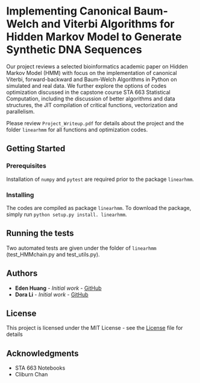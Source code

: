 # Implementing Canonical Baum-Welch and Viterbi Algorithms for Hidden Markov Model to Generate Synthetic DNA Sequences

Our project reviews a selected bioinformatics academic paper on Hidden Markov Model (HMM) with focus on the implementation of canonical Viterbi, forward-backward and Baum-Welch Algorithms in Python on simulated and real data. We further explore the options of codes optimization discussed in the capstone course STA 663 Statistical Computation, including the discussion of better algorithms and data structures, the JIT compilation of critical functions, vectorization and parallelism.

Please review `Project_Writeup.pdf` for details about the project and the folder `linearhmm` for all functions and optimization codes. 

## Getting Started

### Prerequisites

Installation of `numpy` and `pytest` are required prior to the package `linearhmm`.


### Installing

The codes are compiled as package `linearhmm`. To download the package, simply run `python setup.py install. linearhmm`. 


## Running the tests

Two automated tests are given under the folder of `linearhmm` (test_HMMchain.py	and test_utils.py).


## Authors

* **Eden Huang** - *Initial work* - [GitHub](https://github.com/edenhuangSH)
* **Dora Li** - *Initial work* - [GitHub](https://github.com/doraadong)


## License

This project is licensed under the MIT License - see the [License](https://github.com/edenhuangSH/STA663_Final_Project/blob/master/LICENSE) file for details

## Acknowledgments

* STA 663 Notebooks
* Cliburn Chan
